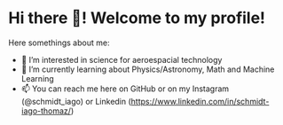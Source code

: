 # Hi there 👋! Welcome to my profile!

Here somethings about me:

- 👀 I’m interested in science for aeroespacial technology
- 🚀 I’m currently learning about Physics/Astronomy, Math and Machine Learning
- 📫 You can reach me here on GitHub or on my Instagram (@schmidt_iago) or Linkedin (https://www.linkedin.com/in/schmidt-iago-thomaz/)

<!---
Dufyz/Dufyz is a ✨ special ✨ repository because its `README.md` (this file) appears on your GitHub profile.
You can click the Preview link to take a look at your changes.
--->
